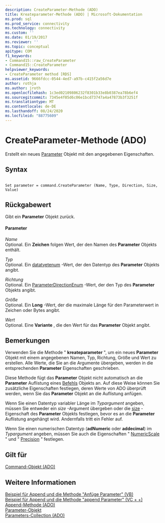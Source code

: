 ```yaml
---
description: CreateParameter-Methode (ADO)
title: Kreateparameter-Methode (ADO) | Microsoft-Dokumentation
ms.prod: sql
ms.prod_service: connectivity
ms.technology: connectivity
ms.custom: ''
ms.date: 01/19/2017
ms.reviewer: ''
ms.topic: conceptual
apitype: COM
f1_keywords:
- Command15::raw_CreateParameter
- Command15::CreateParameter
helpviewer_keywords:
- CreateParameter method [RDS]
ms.assetid: 9666fdcc-0544-4ed7-a97b-c415f2a56d7e
author: rothja
ms.author: jroth
ms.openlocfilehash: 1c3ed02109806232f8301b33e8b0387ea78b6ef4
ms.sourcegitcommit: 7345e4f05d6c06e1bcd73747a4a47873b3f3251f
ms.translationtype: MT
ms.contentlocale: de-DE
ms.lasthandoff: 08/24/2020
ms.locfileid: "88775609"
---
```

# <a name="createparameter-method-ado"></a>CreateParameter-Methode (ADO)
Erstellt ein neues [Parameter](./parameter-object.md) Objekt mit den angegebenen Eigenschaften.  
  
## <a name="syntax"></a>Syntax  
  
```  
  
Set parameter = command.CreateParameter (Name, Type, Direction, Size, Value)  
```  
  
## <a name="return-value"></a>Rückgabewert  
 Gibt ein **Parameter** Objekt zurück.  
  
#### <a name="parameters"></a>Parameter  
 *Name*  
 Optional. Ein **Zeichen** folgen Wert, der den Namen des **Parameter** Objekts enthält.  
  
 *Typ*  
 Optional. Ein [datatyetenum](./datatypeenum.md) -Wert, der den Datentyp des **Parameter** Objekts angibt.  
  
 *Richtung*  
 Optional. Ein [ParameterDirectionEnum](./parameterdirectionenum.md) -Wert, der den Typ des **Parameter** Objekts angibt.  
  
 *Größe*  
 Optional. Ein **Long** -Wert, der die maximale Länge für den Parameterwert in Zeichen oder Bytes angibt.  
  
 *Wert*  
 Optional. Eine **Variante** , die den Wert für das **Parameter** Objekt angibt.  
  
## <a name="remarks"></a>Bemerkungen  
 Verwenden Sie die Methode " **kreateparameter** ", um ein neues **Parameter** Objekt mit einem angegebenen Namen, Typ, Richtung, Größe und Wert zu erstellen. Alle Werte, die Sie an die Argumente übergeben, werden in die entsprechenden **Parameter** Eigenschaften geschrieben.  
  
 Diese Methode fügt das **Parameter** Objekt nicht automatisch an die **Parameter** Auflistung eines [Befehls](./command-object-ado.md) Objekts an. Auf diese Weise können Sie zusätzliche Eigenschaften festlegen, deren Werte von ADO überprüft werden, wenn Sie das **Parameter** Objekt an die Auflistung anfügen.  
  
 Wenn Sie einen Datentyp variabler Länge im *Typargument* angeben, müssen Sie entweder ein *size* -Argument übergeben oder die [size](./size-property-ado-parameter.md) -Eigenschaft des **Parameter** Objekts festlegen, bevor es an die **Parameter** Auflistung angehängt wird. Andernfalls tritt ein Fehler auf.  
  
 Wenn Sie einen numerischen Datentyp (**adNumeric** oder **addecimal**) im *Typargument* angeben, müssen Sie auch die Eigenschaften " [NumericScale](./numericscale-property-ado.md) " und " [Precision](./precision-property-ado.md) " festlegen.  
  
## <a name="applies-to"></a>Gilt für  
 [Command-Objekt (ADO)](./command-object-ado.md)  
  
## <a name="see-also"></a>Weitere Informationen  
 [Beispiel für Append und die Methode "Anfüge Parameter" (VB)](./append-and-createparameter-methods-example-vb.md)   
 [Beispiel für Append und die Methode "append Parameter" (VC + +)](./append-and-createparameter-methods-example-vc.md)   
 [Append-Methode (ADO)](./append-method-ado.md)   
 [Parameter-Objekt](./parameter-object.md)   
 [Parameters-Collection (ADO)](./parameters-collection-ado.md)